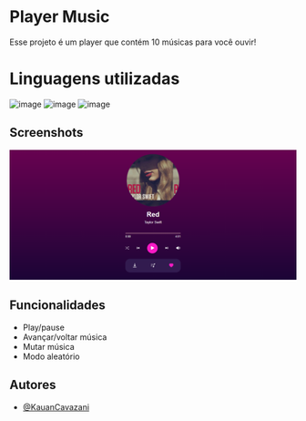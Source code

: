 # Player Music

Esse projeto é um player que contém 10 músicas para você ouvir!

# Linguagens utilizadas

![image](https://img.shields.io/badge/HTML5-E34F26?style=for-the-badge&logo=html5&logoColor=white)
![image](https://img.shields.io/badge/CSS3-1572B6?style=for-the-badge&logo=css3&logoColor=white)
![image](https://img.shields.io/badge/JavaScript-F7DF1E?style=for-the-badge&logo=javascript&logoColor=black)

## Screenshots

![App Screenshot](assets/readme/screenshot.png)

## Funcionalidades

- Play/pause
- Avançar/voltar música
- Mutar música
- Modo aleatório

## Autores

- [@KauanCavazani](https://www.github.com/KauanCavazani)
